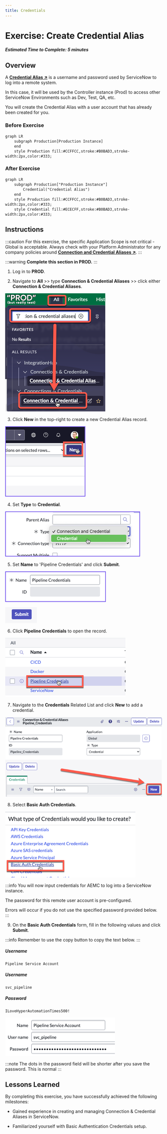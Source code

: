 ```yaml
---
title: Credentials
---
```


# Exercise: Create Credential Alias

##### Estimated Time to Complete: 5 minutes

## Overview 

A **<a href="https://docs.servicenow.com/csh?topicname=create-pipeline-credentials.html&version=latest" target="_blank">Credential Alias ↗</a>** is a username and password used by ServiceNow to log into a remote system. 

In this case, it will be used by the Controller instance (Prod) to access other ServiceNow Environments such as Dev, Test, QA, etc. 

You will create the Credential Alias with a user account that has already been created for you. 


### Before Exercise
``` mermaid
graph LR
    subgraph Production[Production Instance]
    end
    style Production fill:#CCFFCC,stroke:#B0BAD3,stroke-width:2px,color:#333;
```

### After Exercise
``` mermaid
graph LR
    subgraph Production["Production Instance"]
        Credential("Credential Alias")
    end
    style Production fill:#CCFFCC,stroke:#B0BAD3,stroke-width:2px,color:#333;
    style Credential fill:#ECECFF,stroke:#B0BAD3,stroke-width:2px,color:#333;
```


## Instructions

:::caution
For this exercise, the specific Application Scope is not critical - Global is acceptable. Always check with your Platform Administrator for any company policies around **<a href="https://docs.servicenow.com/csh?topicname=connection-alias.html&version=latest" target="_blank">Connection and Credential Aliases ↗</a>**.
:::

:::warning
**Complete this section in PROD.**
:::

1. Log in to **PROD**.


2. Navigate to **All** >> type **Connection & Credential Aliases** >> click either **Connection & Credential Aliases**.

![Navigate to Aliases](../../assets/images/2023-07-11-15-10-23.png)

3. Click **New** in the top-right to create a new Credential Alias record. 

![Create Alias](../../assets/images/2023-03-07-15-38-10.png)

4. Set **Type** to **Credential**. 

![Set Type](../../assets/images/2023-03-07-15-37-39.png) 

5. Set **Name** to 'Pipeline Credentials' and click **Submit**.

![Set Name](../../assets/images/2023-03-08-14-14-44.png)

![Submit Name](../../assets/images/2023-07-13-17-00-48.png)

6. Click **Pipeline Credentials** to open the record. 

![Open Record](../../assets/images/2023-03-09-13-48-09.png) 

7. Navigate to the **Credentials** Related List and click **New** to add a credential. 

![Add Credential](../../assets/images/2023-07-31-12-28-54.png)

8. Select **Basic Auth Credentials**.

![Select Basic Auth](../../assets/images/2023-03-09-13-50-33.png)

:::info
You will now input credentials for AEMC to log into a ServiceNow instance. 
 
The password for this remote user account is pre-configured. 
 
Errors will occur if you do not use the specified password provided below. 
:::

9. On the **Basic Auth Credentials** form, fill in the following values and click **Submit**.

:::info
Remember to use the copy button to copy the text below.
:::

##### Username
```
Pipeline Service Account 
```

##### Username
```
svc_pipeline
```

##### Password
```
ILoveHyperAutomationTimes500!
```

![Enter Credentials](../../assets/images/2023-06-27-22-50-59.png)

:::note
The dots in the password field will be shorter after you save the password.  This is normal
:::

## Lessons Learned

By completing this exercise, you have successfully achieved the following milestones:

- Gained experience in creating and managing Connection & Credential Aliases in ServiceNow.

- Familiarized yourself with Basic Authentication Credentials setup.